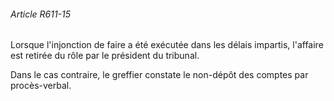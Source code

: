 ###### Article R611-15

Lorsque l'injonction de faire a été exécutée dans les délais impartis, l'affaire est retirée du rôle par le président du tribunal.

Dans le cas contraire, le greffier constate le non-dépôt des comptes par procès-verbal.

